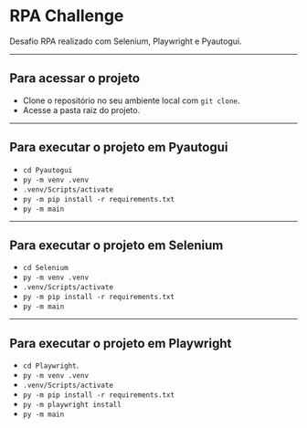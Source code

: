 # RPA Challenge

Desafio RPA realizado com Selenium, Playwright e Pyautogui.
___

## Para acessar o projeto 
* Clone o repositório no seu ambiente local com `git clone`.
* Acesse a pasta raiz do projeto.
___
## Para executar o projeto em Pyautogui 
* `cd Pyautogui`
* `py -m venv .venv`
* `.venv/Scripts/activate`
* `py -m pip install -r requirements.txt`
* `py -m main`
___
## Para executar o projeto em Selenium 
* `cd Selenium`
* `py -m venv .venv`
* `.venv/Scripts/activate`
* `py -m pip install -r requirements.txt`
* `py -m main`
___
## Para executar o projeto em Playwright 
* `cd Playwright`.
* `py -m venv .venv`
* `.venv/Scripts/activate`
* `py -m pip install -r requirements.txt`
* `py -m playwright install`
* `py -m main`
